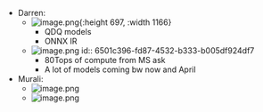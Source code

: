 - Darren:
	- ![image.png](../assets/image_1694614403326_0.png){:height 697, :width 1166}
		- QDQ models
		- ONNX IR
	- ![image.png](../assets/image_1694614449239_0.png)
	  id:: 6501c396-fd87-4532-b333-b005df924df7
		- 80Tops of compute from MS ask
		- A lot of models coming bw now and April
- Murali:
	- ![image.png](../assets/image_1694614814056_0.png)
	- ![image.png](../assets/image_1694615170889_0.png)